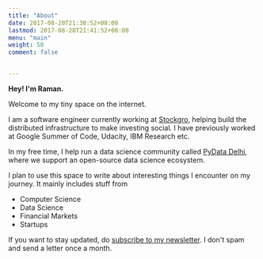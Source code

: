 ```yaml
---
title: "About"
date: 2017-08-20T21:38:52+08:00
lastmod: 2017-08-28T21:41:52+08:00
menu: "main"
weight: 50
comment: false


---
```


<b>Hey! I'm Raman.</b>

Welcome to my tiny space on the internet.

I am a software engineer currently working at <a href="https://stockgro.com">Stockgro</a>, helping build the distributed infrastructure to make investing social. I have previously worked at Google Summer of Code, Udacity, IBM Research etc.

In my free time, I help run a data science community called <a href="https://delhi.pydata.org">PyData Delhi</a>, where we support an open-source data science ecosystem.

I plan to use this space to write about interesting things I encounter on my journey. It mainly includes stuff from 

- Computer Science
- Data Science
- Financial Markets
- Startups

If you want to stay updated, do <a href="https://tinyletter.com/ramantehlan">subscribe to my newsletter</a>. I don't spam and send a letter once a month.




